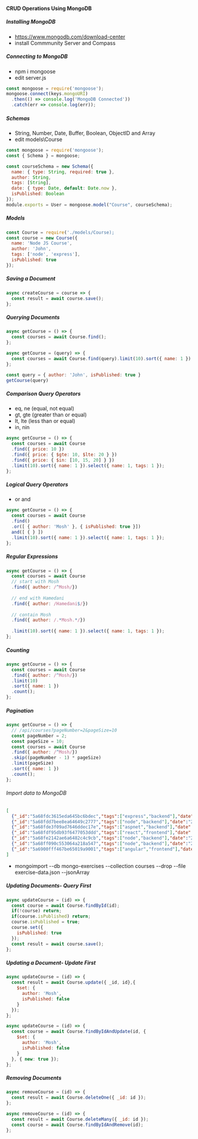 #### CRUD Operations Using MongoDB
##### Installing MongoDB
* https://www.mongodb.com/download-center
* install Commmunity Server and Compass

##### Connecting to MongoDB
* npm i mongoose
* edit server.js
```javascript
const mongoose = require('mongoose');
mongoose.connect(keys.mongoURI)
  .then(() => console.log('MongoDB Connected'))
  .catch(err => console.log(err));
```

##### Schemas
* String, Number, Date, Buffer, Boolean, ObjectID and Array
* edit models\Course
```javascript
const mongoose = require('mongoose');
const { Schema } = mongoose;

const courseSchema = new Schema({
  name: { type: String, required: true },
  author: String,
  tags: [String],
  date: { type: Date, default: Date.now },
  isPublished: Boolean
});
module.exports = User = mongoose.model("Course", courseSchema);
```

##### Models
```javascript
const Course = require('./models/Course);
const course = new Course({
  name: 'Node JS Course',
  author: 'John',
  tags: ['node', 'express'],
  isPublished: true
});
```

##### Saving a Document
```javascript
async createCourse = course => {
  const result = await course.save();
};
```

##### Querying Documents
```javascript
async getCourse = () => {
  const courses = await Course.find();
};

async getCourse = (query) => {
  const courses = await Course.find(query).limit(10).sort({ name: 1 }).select({ name: 1, tags: 1 });
};

const query = { author: 'John', isPublished: true }
getCourse(query)
```

##### Comparison Query Operators
* eq, ne (equal, not equal)
* gt, gte (greater than or equal)
* lt, lte (less than or equal)
* in, nin
```javascript
async getCourse = () => {
  const courses = await Course
  .find({ price: 10 })
  .find({ price: { $gte: 10, $lte: 20 } })
  .find({ price: { $in: [10, 15, 20] } })
  .limit(10).sort({ name: 1 }).select({ name: 1, tags: 1 });
};
```

##### Logical Query Operators
* or and
```javascript
async getCourse = () => {
  const courses = await Course
  .find()
  .or([ { author: 'Mosh' }, { isPublished: true }])
  and([ { } ])
  .limit(10).sort({ name: 1 }).select({ name: 1, tags: 1 });
};
```

##### Regular Expressions
```javascript
async getCourse = () => {
  const courses = await Course
  // start with Mosh
  .find({ author: /^Mosh/})
  
  // end with Hamedani
  .find({ author: /Hamedani$/})
  
  // contain Mosh
  .find({ author: /.*Mosh.*/})
  
  .limit(10).sort({ name: 1 }).select({ name: 1, tags: 1 });
};
```

##### Counting
```javascript
async getCourse = () => {
  const courses = await Course
  .find({ author: /^Mosh/})
  .limit(10)
  .sort({ name: 1 })
  .count();
};
```

##### Pagination
```javascript
async getCourse = () => {
  // /api/courses?pageNumber=2&pageSize=10
  const pageNumber = 2;
  const pageSize = 10;
  const courses = await Course
  .find({ author: /^Mosh/})
  .skip((pageNumber - 1) * pageSize)
  .limit(pageSize)
  .sort({ name: 1 })
  .count();
};
```

###### Import data to MongoDB
```exercise-data.json
[
  {"_id":"5a68fdc3615eda645bc6bdec","tags":["express","backend"],"date":"2018-01-24T21:42:27.388Z","name":"Express.js Course","author":"Mosh","isPublished":true,"price":10,"__v":0},
  {"_id":"5a68fdd7bee8ea64649c2777","tags":["node","backend"],"date":"2018-01-24T21:42:47.912Z","name":"Node.js Course","author":"Mosh","isPublished":true,"price":20,"__v":0},
  {"_id":"5a68fde3f09ad7646ddec17e","tags":["aspnet","backend"],"date":"2018-01-24T21:42:59.605Z","name":"ASP.NET MVC Course","author":"Mosh","isPublished":true,"price":15,"__v":0},
  {"_id":"5a68fdf95db93f6477053ddd","tags":["react","frontend"],"date":"2018-01-24T21:43:21.589Z","name":"React Course","author":"Mosh","isPublished":false,"__v":0},
  {"_id":"5a68fe2142ae6a6482c4c9cb","tags":["node","backend"],"date":"2018-01-24T21:44:01.075Z","name":"Node.js Course by Jack","author":"Jack","isPublished":true,"price":12,"__v":0},
  {"_id":"5a68ff090c553064a218a547","tags":["node","backend"],"date":"2018-01-24T21:47:53.128Z","name":"Node.js Course by Mary","author":"Mary","isPublished":false,"price":12,"__v":0},
  {"_id":"5a6900fff467be65019a9001","tags":["angular","frontend"],"date":"2018-01-24T21:56:15.353Z","name":"Angular Course","author":"Mosh","isPublished":true,"price":15,"__v":0}
]
```
* mongoimport --db mongo-exercises --collection courses --drop --file exercise-data.json --jsonArray

##### Updating Documents- Query First
```javascript
async updateCourse = (id) => {
  const course = await Course.findById(id);
  if(!course) return;
  if(course.isPublished) return;
  course.isPublished = true;
  course.set({
    isPublished: true
  });
  const result = await course.save();
};
```

##### Updating a Document- Update First
```javascript
async updateCourse = (id) => {
  const result = await Course.update({ _id, id},{ 
    $set: {
      author: 'Mosh',
      isPublished: false
    } 
  });
};
```
```javascript
async updateCourse = (id) => {
  const course = await Course.findByIdAndUpdate(id, { 
    $set: {
      author: 'Mosh',
      isPublished: false
    } 
  }, { new: true });
};
```
##### Removing Documents
```javascript
async removeCourse = (id) => {
  const result = await Course.deleteOne({ _id: id });
};
```
```javascript
async removeCourse = (id) => {
  const result = await Course.deleteMany({ _id: id });
  const course = await Course.findByIdAndRemove(id);
};
```

